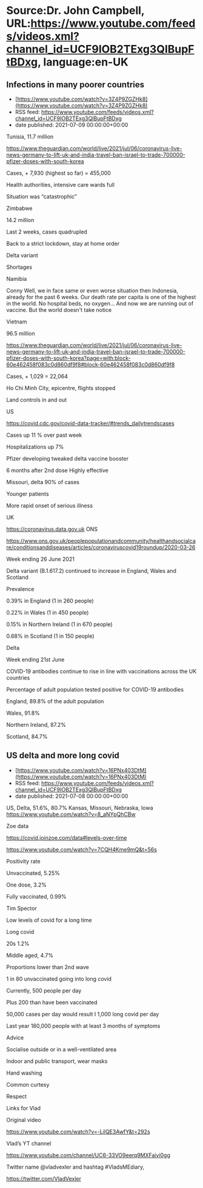 # Source:Dr. John Campbell, URL:https://www.youtube.com/feeds/videos.xml?channel_id=UCF9IOB2TExg3QIBupFtBDxg, language:en-UK

## Infections in many poorer countries
 - [https://www.youtube.com/watch?v=3Z4P9ZGZHk8](https://www.youtube.com/watch?v=3Z4P9ZGZHk8)
 - RSS feed: https://www.youtube.com/feeds/videos.xml?channel_id=UCF9IOB2TExg3QIBupFtBDxg
 - date published: 2021-07-09 00:00:00+00:00

Tunisia, 11.7 million

https://www.theguardian.com/world/live/2021/jul/06/coronavirus-live-news-germany-to-lift-uk-and-india-travel-ban-israel-to-trade-700000-pfizer-doses-with-south-korea

Cases, + 7,930 (highest so far) = 455,000

Health authorities, intensive care wards full

Situation was “catastrophic”

Zimbabwe

14.2 million

Last 2 weeks, cases quadrupled

Back to a strict lockdown, stay at home order

Delta variant

Shortages

Namibia

Conny
Well, we in face same or even worse situation then Indonesia, already for the past 6 weeks. Our death rate per capita is one of the highest in the world. No hospital beds, no oxygen... And now we are running out of vaccine. But the world doesn't take notice

Vietnam 

96.5 million

https://www.theguardian.com/world/live/2021/jul/06/coronavirus-live-news-germany-to-lift-uk-and-india-travel-ban-israel-to-trade-700000-pfizer-doses-with-south-korea?page=with:block-60e462458f083c0d860df9f8#block-60e462458f083c0d860df9f8

Cases, + 1,029 = 22,064

Ho Chi Minh City, epicentre, flights stopped 

Land controls in and out

US

https://covid.cdc.gov/covid-data-tracker/#trends_dailytrendscases

Cases up 11 % over past week

Hospitalizations up 7%

Pfizer developing tweaked delta vaccine booster

6 months after 2nd dose
Highly effective

Missouri, delta 90% of cases

Younger patients

More rapid onset of serious illness

UK

https://coronavirus.data.gov.uk
ONS

https://www.ons.gov.uk/peoplepopulationandcommunity/healthandsocialcare/conditionsanddiseases/articles/coronaviruscovid19roundup/2020-03-26

Week ending 26 June 2021

Delta variant (B.1.617.2) continued to increase in England, Wales and Scotland

Prevalence

0.39% in England (1 in 260 people)

0.22% in Wales (1 in 450 people) 

0.15% in Northern Ireland (1 in 670 people) 

0.68% in Scotland (1 in 150 people)

Delta

Week ending 21st June

COVID-19 antibodies continue to rise in line with vaccinations across the UK countries

Percentage of adult population tested positive for COVID-19 antibodies

England, 89.8% of the adult population

Wales, 91.8%

Northern Ireland, 87.2%

Scotland, 84.7%

## US delta and more long covid
 - [https://www.youtube.com/watch?v=16PNx403DtM](https://www.youtube.com/watch?v=16PNx403DtM)
 - RSS feed: https://www.youtube.com/feeds/videos.xml?channel_id=UCF9IOB2TExg3QIBupFtBDxg
 - date published: 2021-07-08 00:00:00+00:00

US, Delta, 51.6%,      80.7% Kansas, Missouri, Nebraska, Iowa
https://www.youtube.com/watch?v=8_aNYpQhCBw

Zoe data 

https://covid.joinzoe.com/data#levels-over-time

https://www.youtube.com/watch?v=7CQH4Kme9mQ&t=56s

Positivity rate

Unvaccinated, 5.25%

One dose, 3.2%

Fully vaccinated, 0.99%

Tim Spector

Low levels of covid for a long time

Long covid

20s 1.2%

Middle aged, 4.7%

Proportions lower than 2nd wave

1 in 80 unvaccinated going into long covid

Currently, 500 people per day

Plus 200 than have been vaccinated

50,000 cases per day would result I 1,000 long covid per day

Last year 180,000 people with at least 3 months of symptoms

Advice

Socialise outside or in a well-ventilated area

Indoor and public transport, wear masks

Hand washing

Common curtesy

Respect

Links for Vlad

Original video

https://www.youtube.com/watch?v=-LilQE3AwfY&t=292s

Vlad’s YT channel

https://www.youtube.com/channel/UC6-33VO9eerq9MXFaivi0gg

Twitter name @vladvexler and hashtag #VladsMEdiary,

https://twitter.com/VladVexler

